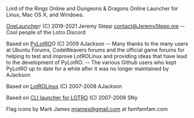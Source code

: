 Lord of the Rings Online and Dungeons & Dragons Online
Launcher for Linux, Mac OS X, and Windows.

[OneLauncher](https://github.com/JeremyStepp/OneLauncher)r
(C) 2019-2021 Jeremy Stepp <contact@JeremyStepp.me>
    -- Cool people of the Lotro Discord

Based on [PyLotRO](https://github.com/nwestfal/pylotro)O
(C) 2009 AJackson
    -- Many thanks to the many users at Ubuntu Forums,
      CodeWeavers forums and the official game forums
      for helping to test and improve LotROLinux and
      providing ideas that have lead to the development
      of PyLotRO.
    -- The various Github users who kept PyLotRO up
       to date for a while after it was no longer
       maintained by AJackson

Based on [LotROLinux](https://web.archive.org/web/20120424132519/http://www.lotrolinux.com/)
(C) 2007-2008 AJackson

Based on [CLI launcher for
LOTRO](https://sny.name/LOTRO/) (C) 2007-2009 SNy


Flag icons by Mark James <mjames@gmail.com> at famfamfam.com
